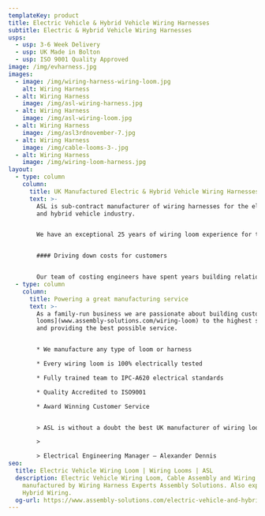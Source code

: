 ```yaml
---
templateKey: product
title: Electric Vehicle & Hybrid Vehicle Wiring Harnesses
subtitle: Electric & Hybrid Vehicle Wiring Harnesses
usps:
  - usp: 3-6 Week Delivery
  - usp: UK Made in Bolton
  - usp: ISO 9001 Quality Approved
image: /img/evharness.jpg
images:
  - image: /img/wiring-harness-wiring-loom.jpg
    alt: Wiring Harness
  - alt: Wiring Harness
    image: /img/asl-wiring-harness.jpg
  - alt: Wiring Harness
    image: /img/asl-wiring-loom.jpg
  - alt: Wiring Harness
    image: /img/asl3rdnovember-7.jpg
  - alt: Wiring Harness
    image: /img/cable-looms-3-.jpg
  - alt: Wiring Harness
    image: /img/wiring-loom-harness.jpg
layout:
  - type: column
    column:
      title: UK Manufactured Electric & Hybrid Vehicle Wiring Harnesses
      text: >-
        ASL is sub-contract manufacturer of wiring harnesses for the electric
        and hybrid vehicle industry.


        We have an exceptional 25 years of wiring loom experience for the Automotive Industry, and boast a high profile customer portfolio including Bus leading manufacturers; Alexander Dennis and Optare.


        #### Driving down costs for customers


        Our team of costing engineers have spent years building relationships with suppliers and working on [wiring harness](www.assembly-solutions.com/wiring-harness) production lines, so they know the whole process better than anyone. It is their routine to study batch cards, analyse where improvements can be made, where costs can be reduced and where processes can be more efficient. All of this analysis, experience and knowledge, is why ASL is so successful and now known as the preferred UK wiring harness supplier for most major manufacturers.
  - type: column
    column:
      title: Powering a great manufacturing service
      text: >-
        As a family-run business we are passionate about building custom [wiring
        looms](www.assembly-solutions.com/wiring-loom) to the highest standard
        and providing the best possible service. 


        * We manufacture any type of loom or harness

        * Every wiring loom is 100% electrically tested 

        * Fully trained team to IPC-A620 electrical standards

        * Quality Accredited to ISO9001

        * Award Winning Customer Service


        > ASL is without a doubt the best UK manufacturer of wiring looms and wiring harnesses. They have been our preferred supplier for 10 years because their quality and attention to detail is none other than excellent, and they deliver when they say they will - which is something my other suppliers don’t do! For us we find working with ASL extremely easy, they are always quick to respond and support us with fast turnaround deliveries when we have urgent demands.

        >

        > Electrical Engineering Manager – Alexander Dennis
seo:
  title: Electric Vehicle Wiring Loom | Wiring Looms | ASL
  description: Electric Vehicle Wiring Loom, Cable Assembly and Wiring Harness
    manufactured by Wiring Harness Experts Assembly Solutions. Also experts in
    Hybrid Wiring.
  og-url: https://www.assembly-solutions.com/electric-vehicle-and-hybrid-vehicle-wiring-harnesses
---
```

